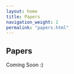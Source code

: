 ```yaml
---
layout: home
title: Papers
navigation_weight: 2
permalink: "papers.html"
---
```


## Papers

Coming Soon :)